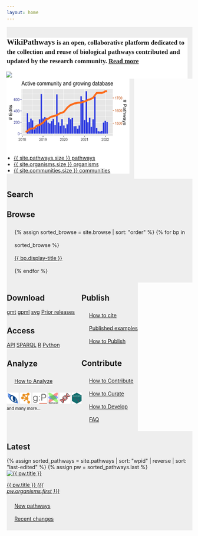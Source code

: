 ```yaml
---
layout: home
---
```

<div class="outer-container">
  <div class="row gy-6 py-3" style="display:flex; flex-wrap: wrap;">
    <div class="col" style="display:flex;">
      <div class="bg-gradient p-3" style="background-color: #eeeeee;">
        <div class="container">
          <div class="row" style="margin-right: 13px; background-color: #ffffff;">
            <div class="col-7" >
              <h2 style="font-family:Poppins">WikiPathways <small class="text-muted">is an open, collaborative platform dedicated to the collection and reuse of biological pathways contributed and updated by the research community. <a href="/about.html">Read more</a></small></h2>
            </div>
            <div class="col-4 text-right align-self-center" style="padding-left:0px; margin-left:-2px;">
              <img src="https://upload.wikimedia.org/wikipedia/commons/3/34/Wplogo_500.png"
              width="150px">
            </div>
          </div> 
        </div>
      </div>
    </div>
    <div class="col" style="display:flex;">
      <div class="bg-gradient p-3" style="background-color: #eeeeee;">
        <div class="container">
          <div class="row" style="margin-right: 13px; background-color: #ffffff;">
            <div class="col-7 text-center" style="height:192px;min-width:333px;" >
              <a href="/rmd/stats">
                <img src="/assets/img/main_stats.png" width="333px" height="193px;"/> 
              </a>
            </div>
            <div class="col text-left align-self-center text-nowrap" style="margin-left: -5px;" >
              <ul>
                <li><a href="/browse/filters.html">{{ site.pathways.size }} pathways</a></li>
                <li><a href="/browse/organisms.html">{{ site.organisms.size }} organisms</a></li>
                <li><a href="/browse/communities.html">{{ site.communities.size }} communities</a></li>
              </ul>
            </div>           
          </div>
        </div> 
      </div>
    </div>
  </div>
  <div class="row gy-6 py-3 text-center" style="display:flex; flex-wrap: wrap;">
    <div class="col" style="display:flex; flex-direction:row;">
      <div class="bg-gradient p-3 w-100" style="background-color: #eeeeee;">
      <h2>Search</h2>
      <div id="blue-searchbox">
   <script> 
	 (function() {
	   var gcse = document.createElement("script");
	   gcse.type = "text/javascript";
	   gcse.async = true;
	   gcse.src = "https://cse.google.com/cse.js?cx=c1b9a23fc5f2875e3";
	   var s = document.getElementsByTagName("script")[0];
	   s.parentNode.insertBefore(gcse, s);
	 })();
	 window.onload = function()
	 { 
	   var searchBox1 =  document.getElementById("gsc-i-id1");
	   searchBox1.placeholder=" ";
	   searchBox1.title="Search WikiPathways"; 
	   var searchBox2 =  document.getElementById("gsc-i-id2");
	   searchBox2.placeholder=" e.g., ACE or cancer";
	   searchBox2.title="Search WikiPathways"; 
	 }
   </script>
   <gcse:search></gcse:search>
</div>
      <h2>Browse</h2>
      <ul style="list-style: none; margin-left:-3px; line-height:250%;">
      {% assign sorted_browse = site.browse | sort: "order" %} 
      {% for bp in sorted_browse %}
        <li><a class="btn btn-sm btn-pill {{bp.btn-class}}" href="{{bp.url}}"> {{ bp.display-title }}</a></li>
      {% endfor %}
      </ul>
      </div>
    </div> 
    <div class="col" style="display:flex; flex-direction:row;">
      <div class="bg-gradient p-3 w-100" style="background-color: #eeeeee;">
      <h2>Download</h2>
      <p> 
     <a class="btn btn-sm btn-pill btn-outline-warning" href="https://data.wikipathways.org/current/gmt" target="_blank">gmt</a>
     <a class="btn btn-sm btn-pill btn-outline-warning" href="https://data.wikipathways.org/current/gpml" target="_blank">gpml</a>
     <a class="btn btn-sm btn-pill btn-outline-warning" href="https://data.wikipathways.org/current/svg" target="_blank">svg</a>
     <a class="btn btn-sm btn-pill btn-outline-warning" href="https://data.wikipathways.org" target="_blank">Prior releases</a>
      </p>
      <h2>Access</h2>
      <p> <a class="btn btn-sm btn-pill btn-outline-warning" href="https://webservice.wikipathways.org" title="WikiPathways webservice API" target="_blank">API</a>
      <a class="btn btn-sm btn-pill btn-outline-warning" href="https://sparql.wikipathways.org" title="SPARQL endpoint for WikiPathways RDF" target="_blank">SPARQL</a>
      <a class="btn btn-sm btn-pill btn-outline-warning" href="https://bioconductor.org/packages/rWikiPathways/" title="R package for the WikiPathways webservice API" target="_blank">R</a>
      <a class="btn btn-sm btn-pill btn-outline-warning" href="hhttps://github.com/kozo2/pywikipathways" title="Python client package for the WikiPathways webservice API" target="_blank">Python</a>
      </p>
      <h2>Analyze</h2>
      <p style="margin-left:-3px; line-height:250%;">
      <ul style="list-style: none; margin-left:-3px; line-height:250%;">
      <li><a class="btn btn-sm btn-pill btn-outline-warning" href="analyze.html">
      How to Analyze</a></li></ul>
      <a href="https://pathvisio.org/" 
      title="PathVisio is a free open-source pathway analysis and drawing software which allows drawing, editing, and analyzing biological pathways." target="_blank">
      <img src="/assets/img/logo-pathvisio.png" height="30px" /></a>
      <a href="http://apps.cytoscape.org/apps/wikipathways" 
      title="Cytoscape is an open source software platform for visualizing complex-networks and integrating these with any type of attribute data." target="_blank">
      <img src="/assets/img/logo-cytoscape.png" height="30px" /></a>
      <a href="https://biit.cs.ut.ee/gprofiler/gost" title="g:Profiler is a public web server for characterising and manipulating gene lists." target="_blank">
      <img src="/assets/img/logo-gprofiler.png" height="30px" /></a>
      <a href="https://www.webgestalt.org/" title="WebGestalt is designed for functional genomic, proteomic and large-scale genetic studies from which large number of gene lists." target="_blank">
      <img src="/assets/img/logo-webgestalt.png" height="30px" /></a>
      <a href="https://amp.pharm.mssm.edu/Enrichr/" title="Enrichr is a comprehensive gene set enrichment analysis web server. Includes WikiPathways as one of their data sources." target="_blank">
      <img src="/assets/img/logo-enrichr.png" height="30px" /></a>
      <a href="https://bioconductor.org/packages/clusterProfiler/" title="The clusterProfiler R package supports GO and pathway analysis performed as overrepresentation or GSEA." target="_blank">
      <img src="/assets/img/logo-clusterprofiler.png" height="30px" /></a>
      <br/>
      <a href="/tools.html" style="font-size:0.8em; text-decoration:none;">and many more...</a></p>
      </div>
    </div>
     <div class="col" style="display:flex; flex-direction:row;">
      <div class="bg-gradient p-3 w-100" style="background-color: #eeeeee;">
      <h2>Publish</h2>
      <ul style="list-style: none; margin-left:-3px; line-height:250%;">
      <li><a class="btn btn-sm btn-pill btn-outline-warning" href="/cite.html">
      How to cite</a></li>
      <li><a class="btn btn-sm btn-pill btn-outline-warning" href="https://wikipathways.tumblr.com/" title="Blog of WikiPathways used or mentinoed in publications." target="_blank">
      Published examples</a></li>
      <li><a class="btn btn-sm btn-pill btn-outline-warning" href="" title="How to Publish">
      How to Publish</a></li>
      </ul>
      <h2>Contribute</h2>
      <ul style="list-style: none; margin-left:-3px; line-height:250%;">
      <li> <a class="btn btn-sm btn-pill btn-outline-warning" href="/contribute.html">How to Contribute </a></li>
      <li> <a class="btn btn-sm btn-pill btn-outline-warning" href="https://new.wikipathways.org/academy/path.html" target="_blank">How to Curate </a></li>
      <li> <a class="btn btn-sm btn-pill btn-outline-warning" href="https://github.com/wikipathways/wikipathways-development" target="_blank">How to Develop</a></li>
      <li> <a class="btn btn-sm btn-pill btn-outline-warning" href="https://github.com/wikipathways/wikipathways-help/discussions" target="_blank">FAQ</a></li>
      </ul>
      </div>
    </div>
    <div class="col" style="display:flex; flex-direction:row;">
      <div class="bg-gradient p-3 w-100" style="background-color: #eeeeee;">
      <h2>Latest</h2>
        {% assign sorted_pathways = site.pathways | sort: "wpid" | reverse | sort: "last-edited" %}
        {% assign pw = sorted_pathways.last %}
            <div class="card w-100" style="width: 10rem;">
              <a class="card-link" href="{{ pw.url }}">
              <img class="card-img-top" loading="lazy" src="/assets/img/{{pw.wpid}}/{{pw.wpid}}-thumb.png" alt="{{ pw.title }}">
              <div class="card-body">
                <p class="card-text">{{ pw.title }} <em>({{ pw.organisms.first }})</em></p>
              </div>
              </a>
            </div>
          <ul style="list-style: none; margin-left:-3px; line-height:250%;">
            <li><a class="btn btn-sm btn-pill btn-outline-warning" href="/new-pathways.html" 
            title="Newest additions to WikiPathways.">
            New pathways</a></li>
            <li><a class="btn btn-sm btn-pill btn-outline-warning" href="/recent-pathways.html" title="Recent pathway edits at WikiPathways.">
            Recent changes</a></li>
          </ul>
      </div>
    </div>
  </div>
</div>
